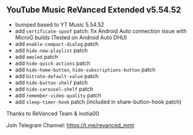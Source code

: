 ## YouTube Music ReVanced Extended v5.54.52

- bumped based to YT Music 5.54.52
- add `certificate-spoof` patch: fix Android Auto connection issue with MicroG builds (Tested on Android Auto DHU)
- add `enable-compact-dialog` patch
- add `hide-new-playlist` patch
- add `amoled` patch
- add `hide-quick-actions` patch
- add `hide-home-button`, `hide-subscriptions-button` patch
- add `bitrate-default-value` patch
- add `hide-button-shelf` patch
- add `hide-carousel-shelf` patch
- add `remember-video-quality` patch
- add `sleep-timer-hook` patch (included in share-button-hook patch)

Thanks to ReVanced Team & inotia00

Join Telegram Channel: https://t.me/revanced_mmt
